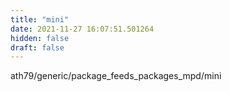 ```yaml
---
title: "mini"
date: 2021-11-27 16:07:51.501264
hidden: false
draft: false
---
```


ath79/generic/package_feeds_packages_mpd/mini


